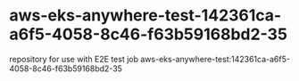 # aws-eks-anywhere-test-142361ca-a6f5-4058-8c46-f63b59168bd2-35
repository for use with E2E test job aws-eks-anywhere-test:142361ca-a6f5-4058-8c46-f63b59168bd2-35
